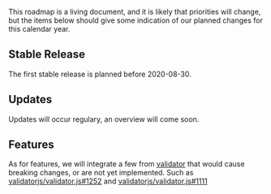 This roadmap is a living document, and it is likely that priorities will change, but the items below should give some indication of our planned changes for this calendar year.

## Stable Release

The first stable release is planned before 2020-08-30.

## Updates

Updates will occur regulary, an overview will come soon.

## Features

As for features, we will integrate a few from [validator](https://github.com/validatorjs/validator.js/issues) that would cause breaking changes, or are not yet implemented. Such as [validatorjs/validator.js#1252](https://github.com/validatorjs/validator.js/issues/1252) and [validatorjs/validator.js#1111](https://github.com/validatorjs/validator.js/issues/1111)
